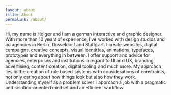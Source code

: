 ```yaml
---
layout: about
title: About
permalink: /about/
---
```


Hi, my name is Holger and I am a german interactive and graphic designer. 
With more than 10 years of experience, I’ve worked with design studios and ad agencies in Berlin, Düsseldorf and Stuttgart. 
I create websites, digital campaigns, creative concepts, visual identities, animations, typefaces, prototypes and everything in between. 
I offer support and advice for agencies, enterprises and institutions in regard to UI and UX, branding, advertising, content creation, digital tooling and much more.
My approach lies in the creation of rule based systems with considerations of constraints, not only caring about how things look but also how they work.
Understanding myself as a problem solver I approach a job with a pragmatic and solution-oriented mindset and an efficient workflow.


